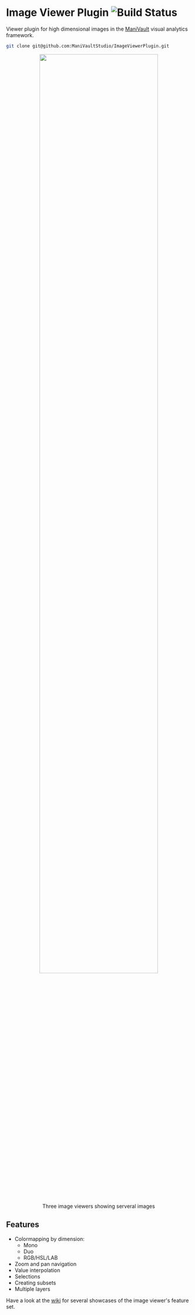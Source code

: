# Image Viewer Plugin ![Build Status](https://github.com/ManiVaultStudio/ImageViewerPlugin/actions/workflows/build.yml/badge.svg?branch=master)

Viewer plugin for high dimensional images in the [ManiVault](https://github.com/ManiVaultStudio/core) visual analytics framework.

```bash
git clone git@github.com:ManiVaultStudio/ImageViewerPlugin.git
```
<p align="middle">
  <img src="https://github.com/ManiVaultStudio/ImageViewerPlugin/assets/58806453/1b790f05-64cb-47d4-bd6a-913e64d25356" align="middle"  width="80%" /> </br>
  Three image viewers showing serveral images
</p>

## Features
- Colormapping by dimension:
  - Mono
  - Duo
  - RGB/HSL/LAB
- Zoom and pan navigation
- Value interpolation
- Selections
- Creating subsets
- Multiple layers

Have a look at the [wiki](https://github.com/ManiVaultStudio/ImageViewerPlugin/wiki/Image-viewer-plugin-for-ManiVault) for several showcases of the image viewer's feature set.
